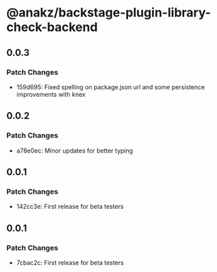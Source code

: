 # @anakz/backstage-plugin-library-check-backend

## 0.0.3

### Patch Changes

- 159d695: Fixed spelling on package.json url and some persistence improvements with knex

## 0.0.2

### Patch Changes

- a78e0ec: Minor updates for better typing

## 0.0.1

### Patch Changes

- 142cc3e: First release for beta testers

## 0.0.1

### Patch Changes

- 7cbac2c: First release for beta testers
